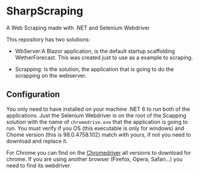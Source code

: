 # SharpScraping

A Web Scraping made with .NET and Selenium Webdriver

This repository has two solutions:

* WbServer:A Blazor  application, is the default startup scaffolding WetherForecast. This was created just to use as a example to scraping.

* Scrapping: Is the solution, the application that is going to do the scrapping on the webserver.

## Configuration ##

You only need to have installed on your machine .NET 6 to run both of the applications. Just the Selenium Webdriver is on the root of the Scapping solution with the name of ```chromedrive.exe``` that the application is going to run. You must verify if you OS (this executable is only for windows) and Chome version (this is 98.0.4758.102) match with yours, if not you need to download and replace it.

For Chrome you can find on the [Chromedriver](https://chromedriver.chromium.org/downloads) all versions to download for chrome. If you are using another browser (Firefox, Opera, Safari...) you need to find its webdriver. 


